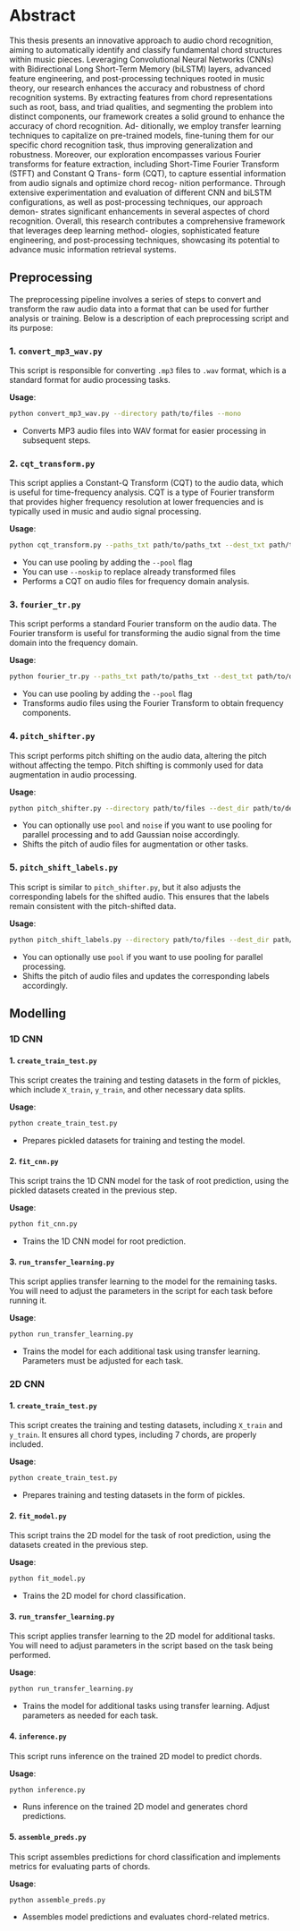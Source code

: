 # Abstract

This thesis presents an innovative approach to audio chord recognition, aiming to
automatically identify and classify fundamental chord structures within music pieces.
Leveraging Convolutional Neural Networks (CNNs) with Bidirectional Long Short-Term
Memory (biLSTM) layers, advanced feature engineering, and post-processing techniques
rooted in music theory, our research enhances the accuracy and robustness of chord
recognition systems. By extracting features from chord representations such as root,
bass, and triad qualities, and segmenting the problem into distinct components, our
framework creates a solid ground to enhance the accuracy of chord recognition. Ad-
ditionally, we employ transfer learning techniques to capitalize on pre-trained models,
fine-tuning them for our specific chord recognition task, thus improving generalization
and robustness. Moreover, our exploration encompasses various Fourier transforms for
feature extraction, including Short-Time Fourier Transform (STFT) and Constant Q Trans-
form (CQT), to capture essential information from audio signals and optimize chord recog-
nition performance. Through extensive experimentation and evaluation of different CNN
and biLSTM configurations, as well as post-processing techniques, our approach demon-
strates significant enhancements in several aspectes of chord recognition. Overall, this
research contributes a comprehensive framework that leverages deep learning method-
ologies, sophisticated feature engineering, and post-processing techniques, showcasing
its potential to advance music information retrieval systems.

## Preprocessing

The preprocessing pipeline involves a series of steps to convert and transform the raw audio data into a format that can be used for further analysis or training. Below is a description of each preprocessing script and its purpose:

### 1. `convert_mp3_wav.py`
This script is responsible for converting `.mp3` files to `.wav` format, which is a standard format for audio processing tasks.

**Usage**:
```bash
python convert_mp3_wav.py --directory path/to/files --mono
```

* Converts MP3 audio files into WAV format for easier processing in subsequent steps.

### 2. `cqt_transform.py`
This script applies a Constant-Q Transform (CQT) to the audio data, which is useful for time-frequency analysis. CQT is a type of Fourier transform that provides higher frequency resolution at lower frequencies and is typically used in music and audio signal processing.

**Usage**:
```bash
python cqt_transform.py --paths_txt path/to/paths_txt --dest_txt path/to/destination_txt 
 ```

* You can use pooling by adding the `--pool` flag
* You can use `--noskip` to replace already transformed files
* Performs a CQT on audio files for frequency domain analysis.

### 3. `fourier_tr.py`
This script performs a standard Fourier transform on the audio data. The Fourier transform is useful for transforming the audio signal from the time domain into the frequency domain.

**Usage**:
```bash
python fourier_tr.py --paths_txt path/to/paths_txt --dest_txt path/to/destination_txt 
```

* You can use pooling by adding the `--pool` flag
* Transforms audio files using the Fourier Transform to obtain frequency components.

### 4. `pitch_shifter.py`
This script performs pitch shifting on the audio data, altering the pitch without affecting the tempo. Pitch shifting is commonly used for data augmentation in audio processing.

**Usage**:
```bash
python pitch_shifter.py --directory path/to/files --dest_dir path/to/destination --n_steps 5 --pool --noise
```
* You can optionally use `pool` and `noise` if you want to use pooling for parallel processing and to add Gaussian noise accordingly.
* Shifts the pitch of audio files for augmentation or other tasks.

### 5. `pitch_shift_labels.py`
This script is similar to `pitch_shifter.py`, but it also adjusts the corresponding labels for the shifted audio. This ensures that the labels remain consistent with the pitch-shifted data.

**Usage**:
```bash
python pitch_shift_labels.py --directory path/to/files --dest_dir path/to/destination --n_steps 5 --pool
```
* You can optionally use `pool` if you want to use pooling for parallel processing.
* Shifts the pitch of audio files and updates the corresponding labels accordingly.

## Modelling

### 1D CNN
#### 1. `create_train_test.py`
This script creates the training and testing datasets in the form of pickles, which include `X_train`, `y_train`, and other necessary data splits.

**Usage**:
```bash
python create_train_test.py
```

* Prepares pickled datasets for training and testing the model.

#### 2. `fit_cnn.py`
This script trains the 1D CNN model for the task of root prediction, using the pickled datasets created in the previous step.

**Usage**:
```bash
python fit_cnn.py
```

* Trains the 1D CNN model for root prediction.

#### 3. `run_transfer_learning.py`
This script applies transfer learning to the model for the remaining tasks. You will need to adjust the parameters in the script for each task before running it.

**Usage**:
```bash
python run_transfer_learning.py
```
* Trains the model for each additional task using transfer learning. Parameters must be adjusted for each task.

### 2D CNN

#### 1. `create_train_test.py`
This script creates the training and testing datasets, including `X_train` and `y_train`. It ensures all chord types, including 7 chords, are properly included.

**Usage**:
```bash
python create_train_test.py
```

* Prepares training and testing datasets in the form of pickles.

#### 2. `fit_model.py`
This script trains the 2D model  for the task of root prediction, using the datasets created in the previous step.

**Usage**:
```bash
python fit_model.py
```

* Trains the 2D model for chord classification.

#### 3. `run_transfer_learning.py`
This script applies transfer learning to the 2D model for additional tasks. You will need to adjust parameters in the script based on the task being performed.

**Usage**:
```bash
python run_transfer_learning.py
```

* Trains the model for additional tasks using transfer learning. Adjust parameters as needed for each task.

#### 4. `inference.py`
This script runs inference on the trained 2D model to predict chords.

**Usage**:
```bash
python inference.py
```

* Runs inference on the trained 2D model and generates chord predictions.

#### 5. `assemble_preds.py`
This script assembles predictions for chord classification and implements metrics for evaluating parts of chords.

**Usage**:
```bash
python assemble_preds.py
```
* Assembles model predictions and evaluates chord-related metrics.
